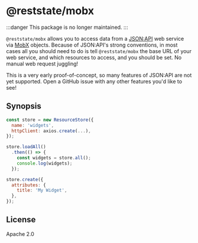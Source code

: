 # @reststate/mobx

:::danger
This package is no longer maintained.
:::

`@reststate/mobx` allows you to access data from a [JSON:API](http://jsonapi.org/) web service via [MobX](https://mobx.js.org/) objects. Because of JSON:API's strong conventions, in most cases all you should need to do is tell `@reststate/mobx` the base URL of your web service, and which resources to access, and you should be set. No manual web request juggling!

This is a very early proof-of-concept, so many features of JSON:API are not yet supported. Open a GitHub issue with any other features you'd like to see!

## Synopsis

```javascript
const store = new ResourceStore({
  name: 'widgets',
  httpClient: axios.create(...),
});

store.loadAll()
  .then(() => {
    const widgets = store.all();
    console.log(widgets);
  });

store.create({
  attributes: {
    title: 'My Widget',
  },
});
```

## License

Apache 2.0
